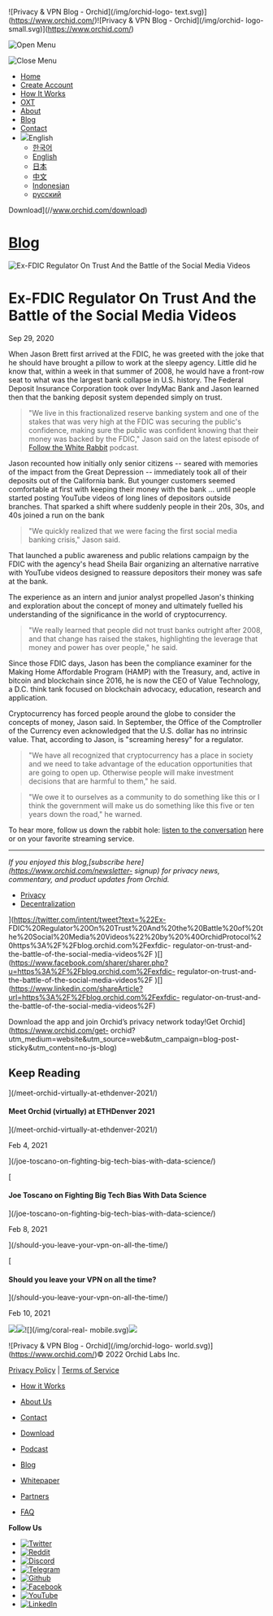 ![Privacy & VPN Blog - Orchid](/img/orchid-logo-
text.svg)](https://www.orchid.com/)![Privacy & VPN Blog - Orchid](/img/orchid-
logo-small.svg)](https://www.orchid.com/)

![Open Menu](/img/icons/hamburger.svg)

![Close Menu](/img/icons/close.svg)

  * [Home](https://www.orchid.com/)
  * [Create Account](https://www.orchid.com/join)
  * [How It Works](https://www.orchid.com/how-it-works)
  * [OXT](https://www.orchid.com/oxt)
  * [About](https://www.orchid.com/about-us)
  * [Blog](/)
  * [Contact](https://www.orchid.com/contact)
  * ![](/img/globe.svg)English
    * [한국어](//blog.ko.orchid.com/exfdic-regulator-on-trust-and-the-battle-of-the-social-media-videos/)
    * [English](//blog.orchid.com/exfdic-regulator-on-trust-and-the-battle-of-the-social-media-videos/)
    * [日本](//blog.ja.orchid.com/exfdic-regulator-on-trust-and-the-battle-of-the-social-media-videos/)
    * [中文](//blog.zh.orchid.com/exfdic-regulator-on-trust-and-the-battle-of-the-social-media-videos/)
    * [Indonesian](//blog.id.orchid.com/exfdic-regulator-on-trust-and-the-battle-of-the-social-media-videos/)
    * [русский](//blog.ru.orchid.com/exfdic-regulator-on-trust-and-the-battle-of-the-social-media-videos/)

Download](//www.orchid.com/download)

# [Blog](/)

![Ex-FDIC Regulator On Trust And the Battle of the Social Media
Videos](/static/ea120f25b0724e04076d91d01eeeca67/Orchid_BlogImage_JBrett.jpg)

# Ex-FDIC Regulator On Trust And the Battle of the Social Media Videos

Sep 29, 2020  
  

When Jason Brett first arrived at the FDIC, he was greeted with the joke that
he should have brought a pillow to work at the sleepy agency. Little did he
know that, within a week in that summer of 2008, he would have a front-row
seat to what was the largest bank collapse in U.S. history. The Federal
Deposit Insurance Corporation took over IndyMac Bank and Jason learned then
that the banking deposit system depended simply on trust.

> "We live in this fractionalized reserve banking system and one of the stakes
> that was very high at the FDIC was securing the public's confidence, making
> sure the public was confident knowing that their money was backed by the
> FDIC," Jason said on the latest episode of [Follow the White
> Rabbit](https://www.orchid.com/podcast) podcast.

Jason recounted how initially only senior citizens -- seared with memories of
the impact from the Great Depression -- immediately took all of their deposits
out of the California bank. But younger customers seemed comfortable at first
with keeping their money with the bank ... until people started posting
YouTube videos of long lines of depositors outside branches. That sparked a
shift where suddenly people in their 20s, 30s, and 40s joined a run on the
bank

> "We quickly realized that we were facing the first social media banking
> crisis," Jason said.

That launched a public awareness and public relations campaign by the FDIC
with the agency's head Sheila Bair organizing an alternative narrative with
YouTube videos designed to reassure depositors their money was safe at the
bank.

The experience as an intern and junior analyst propelled Jason's thinking and
exploration about the concept of money and ultimately fuelled his
understanding of the significance in the world of cryptocurrency.

> "We really learned that people did not trust banks outright after 2008, and
> that change has raised the stakes, highlighting the leverage that money and
> power has over people," he said.

Since those FDIC days, Jason has been the compliance examiner for the Making
Home Affordable Program (HAMP) with the Treasury, and, active in bitcoin and
blockchain since 2016, he is now the CEO of Value Technology, a D.C. think
tank focused on blockchain advocacy, education, research and application.

Cryptocurrency has forced people around the globe to consider the concepts of
money, Jason said. In September, the Office of the Comptroller of the Currency
even acknowledged that the U.S. dollar has no intrinsic value. That, according
to Jason, is "screaming heresy" for a regulator.

> "We have all recognized that cryptocurrency has a place in society and we
> need to take advantage of the education opportunities that are going to open
> up. Otherwise people will make investment decisions that are harmful to
> them," he said.

> "We owe it to ourselves as a community to do something like this or I think
> the government will make us do something like this five or ten years down
> the road," he warned.

To hear more, follow us down the rabbit hole: [listen to the
conversation](https://www.orchid.com/podcast) here or on your favorite
streaming service.

* * *

 _If you enjoyed this blog,[subscribe here](https://www.orchid.com/newsletter-
signup) for privacy news, commentary, and product updates from Orchid._

  * [Privacy](/tag/privacy/)
  * [Decentralization](/tag/decentralization/)

](https://twitter.com/intent/tweet?text=%22Ex-
FDIC%20Regulator%20On%20Trust%20And%20the%20Battle%20of%20the%20Social%20Media%20Videos%22%20by%20%40OrchidProtocol%20https%3A%2F%2Fblog.orchid.com%2Fexfdic-
regulator-on-trust-and-the-battle-of-the-social-media-videos%2F
)[](https://www.facebook.com/sharer/sharer.php?u=https%3A%2F%2Fblog.orchid.com%2Fexfdic-
regulator-on-trust-and-the-battle-of-the-social-media-videos%2F
)[](https://www.linkedin.com/shareArticle?url=https%3A%2F%2Fblog.orchid.com%2Fexfdic-
regulator-on-trust-and-the-battle-of-the-social-media-videos%2F)

Download the app and join Orchid’s privacy network today!Get
Orchid](https://www.orchid.com/get-
orchid?utm_medium=website&utm_source=web&utm_campaign=blog-post-
sticky&utm_content=no-js-blog)

## Keep Reading

](/meet-orchid-virtually-at-ethdenver-2021/)

#### Meet Orchid (virtually) at ETHDenver 2021

](/meet-orchid-virtually-at-ethdenver-2021/)

Feb 4, 2021

](/joe-toscano-on-fighting-big-tech-bias-with-data-science/)

[

#### Joe Toscano on Fighting Big Tech Bias With Data Science

](/joe-toscano-on-fighting-big-tech-bias-with-data-science/)

Feb 8, 2021

](/should-you-leave-your-vpn-on-all-the-time/)

[

#### Should you leave your VPN on all the time?

](/should-you-leave-your-vpn-on-all-the-time/)

Feb 10, 2021

![](/img/coral-electric.svg)![](/img/coral-real.svg)![](/img/coral-real-
mobile.svg)![](/img/footer-fish.svg)

![Privacy & VPN Blog - Orchid](/img/orchid-logo-
world.svg)](https://www.orchid.com/)© 2022 Orchid Labs Inc.

[Privacy Policy](https://www.orchid.com/privacy-policy) | [Terms of
Service](https://www.orchid.com/service-terms)

  * [How it Works](https://www.orchid.com/how-it-works)
  * [About Us](https://www.orchid.com/about-us)
  * [Contact](https://www.orchid.com/contact)

  * [Download](https://www.orchid.com/download)
  * [Podcast](https://www.orchid.com/podcast)
  * [Blog](/)

  * [Whitepaper](https://www.orchid.com/assets/whitepaper/whitepaper.pdf)
  * [Partners](https://www.orchid.com/partners)
  * [FAQ](https://www.orchid.com/faq)

 **Follow Us**

  * [![Twitter](/img/icons/social-twitter.svg)](https://twitter.com/OrchidProtocol)
  * [![Reddit](/img/icons/reddit.svg)](https://www.reddit.com/r/orchid/)
  * [![Discord](/img/icons/social-discord.svg)](https://discord.gg/GDbxmjxX9F)
  * [![Telegram](/img/icons/social-telegram.svg)](https://www.t.me/OrchidOfficial)
  * [![Github](/img/icons/social-github.svg)](https://github.com/OrchidTechnologies)
  * [![Facebook](/img/icons/social-facebook.svg)](https://www.facebook.com/OrchidProtocol)
  * [![YouTube](/img/icons/social-youtube.svg)](https://www.youtube.com/channel/UCIH_BKBlNemsCzDhPYZBlHw)
  * [![LinkedIn](/img/icons/social-linkedin.svg)](https://www.linkedin.com/company/orchidprotocol)


